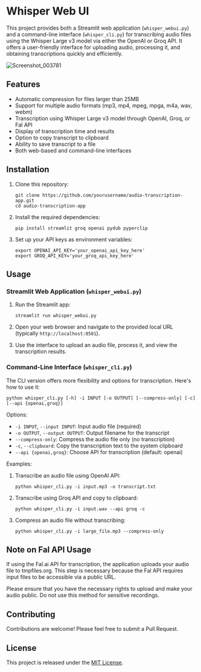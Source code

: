 # Whisper Web UI

This project provides both a Streamlit web application (`whisper_webui.py`) and a command-line interface (`whisper_cli.py`) for transcribing audio files using the Whisper Large v3 model via either the OpenAI or Groq API. It offers a user-friendly interface for uploading audio, processing it, and obtaining transcriptions quickly and efficiently.

![Screenshot_003781](https://github.com/piercecohen1/whisper-webui/assets/19575201/b1eedffc-1cdb-4671-bfcb-156d770d68ea)

## Features

- Automatic compression for files larger than 25MB
- Support for multiple audio formats (mp3, mp4, mpeg, mpga, m4a, wav, webm)
- Transcription using Whisper Large v3 model through OpenAI, Groq, or Fal API
- Display of transcription time and results
- Option to copy transcript to clipboard
- Ability to save transcript to a file
- Both web-based and command-line interfaces

## Installation

1. Clone this repository:
   ```
   git clone https://github.com/yourusername/audio-transcription-app.git
   cd audio-transcription-app
   ```

2. Install the required dependencies:
   ```
   pip install streamlit groq openai pydub pyperclip
   ```

3. Set up your API keys as environment variables:
   ```
   export OPENAI_API_KEY='your_openai_api_key_here'
   export GROQ_API_KEY='your_groq_api_key_here'
   ```

## Usage

### Streamlit Web Application (`whisper_webui.py`)

1. Run the Streamlit app:
   ```
   streamlit run whisper_webui.py
   ```

2. Open your web browser and navigate to the provided local URL (typically `http://localhost:8501`).

3. Use the interface to upload an audio file, process it, and view the transcription results.

### Command-Line Interface (`whisper_cli.py`)

The CLI version offers more flexibility and options for transcription. Here's how to use it:

```
python whisper_cli.py [-h] -i INPUT [-o OUTPUT] [--compress-only] [-c] [--api {openai,groq}]
```

Options:
- `-i INPUT`, `--input INPUT`: Input audio file (required)
- `-o OUTPUT`, `--output OUTPUT`: Output filename for the transcript
- `--compress-only`: Compress the audio file only (no transcription)
- `-c`, `--clipboard`: Copy the transcription text to the system clipboard
- `--api {openai,groq}`: Choose API for transcription (default: openai)

Examples:

1. Transcribe an audio file using OpenAI API:
   ```
   python whisper_cli.py -i input.mp3 -o transcript.txt
   ```

2. Transcribe using Groq API and copy to clipboard:
   ```
   python whisper_cli.py -i input.wav --api groq -c
   ```

3. Compress an audio file without transcribing:
   ```
   python whisper_cli.py -i large_file.mp3 --compress-only
   ```

## Note on Fal API Usage

If using the Fal.ai API for transcription, the application uploads your audio file to tmpfiles.org. This step is necessary because the Fal API requires input files to be accessible via a public URL.

Please ensure that you have the necessary rights to upload and make your audio public. Do not use this method for sensitive recordings.

## Contributing

Contributions are welcome! Please feel free to submit a Pull Request.

## License

This project is released under the [MIT License](LICENSE).
